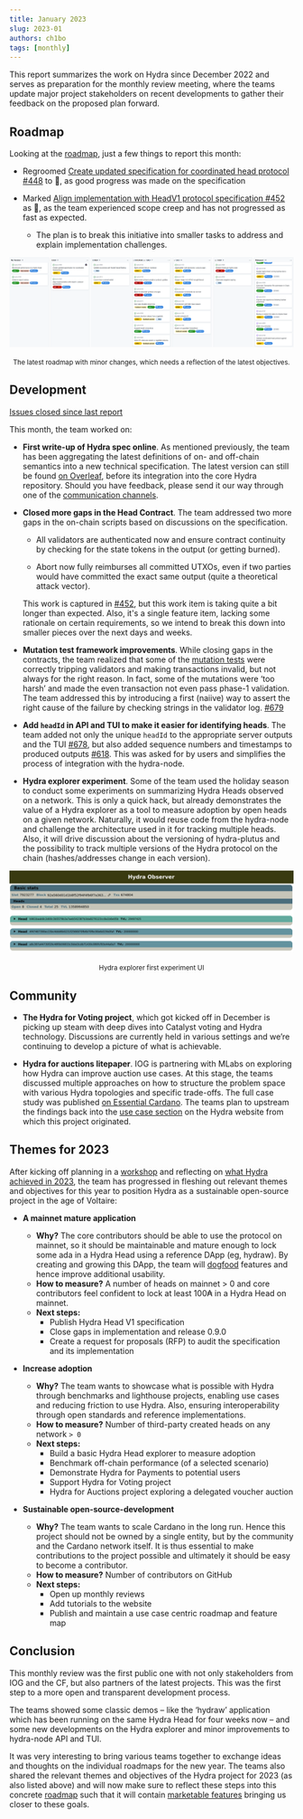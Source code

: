 ```yaml
---
title: January 2023
slug: 2023-01
authors: ch1bo
tags: [monthly]
---
```


This report summarizes the work on Hydra since December 2022 and serves as preparation for the monthly review meeting, where the teams update major project stakeholders on recent developments to gather their feedback on the proposed plan forward.

## Roadmap

Looking at the [roadmap](https://github.com/orgs/input-output-hk/projects/21), just a few things to report this month:

- Regroomed [Create updated specification for coordinated head protocol
  #448](https://github.com/input-output-hk/hydra/issues/448) to :yellow_heart:,
  as good progress was made on the specification

- Marked [Align implementation with HeadV1 protocol specification
  #452](https://github.com/input-output-hk/hydra/issues/452) as :red_circle:,
  as the team experienced scope creep and has not progressed as fast as expected.
  + The plan is to break this initiative into smaller tasks to address and explain implementation challenges.
  
![](./img/2023-01-roadmap.png)
<small><center>
The latest roadmap with minor changes, which needs a reflection of the latest objectives.
</center></small>

## Development

[Issues closed since last report](https://github.com/input-output-hk/hydra/issues?q=is%3Aclosed+sort%3Aupdated-desc+closed%3A2022-12-23..2023-01-24)

This month, the team worked on:
  
- **First write-up of Hydra spec online**. As mentioned previously, the team has been aggregating the latest definitions of on- and off-chain semantics into a new technical specification. The latest version can still be found [on Overleaf](https://www.overleaf.com/project/6389ba5edbcf7a51fda1328f), before its integration into the core Hydra repository. Should you have feedback, please send it our way through one of the [communication channels](https://github.com/input-output-hk/hydra/blob/master/SUPPORT.md).

- **Closed more gaps in the Head Contract**. The team addressed two more gaps in the on-chain scripts based on discussions on the specification.

  + All validators are authenticated now and ensure contract continuity by checking for the state tokens in the output (or getting burned).

  + Abort now fully reimburses all committed UTXOs, even if two parties would have committed the exact same output (quite a theoretical attack vector).

  This work is captured in [#452](https://github.com/input-output-hk/hydra/issues/452), but this work item is taking quite a bit longer than expected. Also, it's a single feature item, lacking some rationale on certain requirements, so we intend to break this down into smaller pieces over the next days and weeks.

- **Mutation test framework improvements**. While closing gaps in the contracts, the team realized that some of the [mutation tests](https://hydra.family/head-protocol/haddock/hydra-node/tests/Hydra-Chain-Direct-Contract-Mutation.html) were correctly tripping validators and making transactions invalid, but not always for the right reason. In fact, some of the mutations were ‘too harsh’ and made the even transaction not even pass phase-1 validation. The team addressed this by introducing a first (naiive) way to assert the right cause of the failure by checking strings in the validator log. [#679](https://github.com/input-output-hk/hydra/pulls/679)

- **Add `headId` in API and TUI to make it easier for identifying heads**. The team added not only the unique `headId` to the appropriate server outputs and the TUI [#678](https://github.com/input-output-hk/hydra/pull/678), but also added sequence numbers and timestamps to produced outputs [#618](https://github.com/input-output-hk/hydra/pull/618). This was asked for by users and simplifies the process of integration with the hydra-node.

- **Hydra explorer experiment**. Some of the team used the holiday season to conduct some experiments on summarizing Hydra Heads observed on a network. This is only a quick hack, but already demonstrates the value of a Hydra explorer as a tool to measure adoption by open heads on a given network. Naturally, it would reuse code from the hydra-node and challenge the architecture used in it for tracking multiple heads. Also, it will drive discussion about the versioning of hydra-plutus and the possibility to track multiple versions of the Hydra protocol on the chain (hashes/addresses change in each version).
  
![](./img/2023-01-explorer.png)
<small><center>
Hydra explorer first experiment UI
</center></small>

## Community

- **The Hydra for Voting project**, which got kicked off in December is picking up steam with deep dives into Catalyst voting and Hydra technology. Discussions are currently held in various settings and we’re continuing to develop a picture of what is achievable.

- **Hydra for auctions litepaper**. IOG is partnering with MLabs on exploring how Hydra can improve auction use cases. At this stage, the teams discussed multiple approaches on how to structure the problem space with various Hydra topologies and specific trade-offs. The full case study was published [on Essential Cardano](https://www.essentialcardano.io/article/implementing-auction-projects-using-hydra). The teams plan to upstream the findings back into the [use case section](https://hydra.family/head-protocol/use-cases/nft-auction/) on the Hydra website from which this project originated.
  
## Themes for 2023

After kicking off planning in a [workshop](http://ncoding.at:3000/head-protocol/monthly/2022-11#cardano-summit--workshop) and reflecting on [what Hydra achieved in 2023](https://cardanofoundation.org/en/news/hydra-head-protocol-an-open-source-solution-for-scalability/), the team has progressed in fleshing out relevant themes and objectives for this year to position Hydra as a sustainable open-source project in the age of Voltaire:

- **A mainnet mature application**
  + **Why?** The core contributors should be able to use the protocol on mainnet, so it should be maintainable and mature enough to lock some ada in a Hydra Head using a reference DApp (eg, hydraw). By creating and growing this DApp, the team will [dogfood](https://en.wikipedia.org/wiki/Eating_your_own_dog_food) features and hence improve additional usability.
  + **How to measure?** A number of heads on mainnet > 0 and core contributors feel confident to lock at least 100₳ in a Hydra Head on mainnet.
  + **Next steps:**
    - Publish Hydra Head V1 specification
    - Close gaps in implementation and release 0.9.0
    - Create a request for proposals (RFP) to audit the specification and its implementation

- **Increase adoption**
  + **Why?** The team wants to showcase what is possible with Hydra through benchmarks and lighthouse projects, enabling use cases and reducing friction to use Hydra. Also, ensuring interoperability through open standards and reference implementations.
  + **How to measure?** Number of third-party created heads on any network `> 0`
  + **Next steps:**
    - Build a basic Hydra Head explorer to measure adoption
    - Benchmark off-chain performance (of a selected scenario)
    - Demonstrate Hydra for Payments to potential users
    - Support Hydra for Voting project
    - Hydra for Auctions project exploring a delegated voucher auction

- **Sustainable open-source-development**
  + **Why?** The team wants to scale Cardano in the long run. Hence this project should not be owned by a single entity, but by the community and the Cardano network itself. It is thus essential to make contributions to the project possible and ultimately it should be easy to become a contributor.
  + **How to measure?** Number of contributors on GitHub
  + **Next steps:**
    - Open up monthly reviews
    - Add tutorials to the website
    - Publish and maintain a use case centric roadmap and feature map

## Conclusion

This monthly review was the first public one with not only stakeholders from IOG and the CF, but also partners of the latest projects. This was the first step to a more open and transparent development process.

The teams showed some classic demos – like the ‘hydraw’ application which has been running on the same Hydra Head for four weeks now – and some new developments on the Hydra explorer and minor improvements to hydra-node API and TUI.

It was very interesting to bring various teams together to exchange ideas and thoughts on the individual roadmaps for the new year. The teams also shared the relevant themes and objectives of the Hydra project for 2023 (as also listed above) and will now make sure to reflect these steps into this concrete [roadmap](https://github.com/orgs/input-output-hk/projects/21) such that it will contain [marketable features](https://www.agilealliance.org/glossary/mmf/) bringing us closer to these goals.
